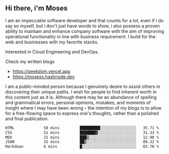 ## Hi there, i'm Moses

I am an impeccable software developer and that counts for a lot, even if i do say so myself, but i don't just have words to show, i also possess a proven ability to maintain and enhance company software with the aim of improving operational functionality in line with business requirement. I build for the web and businesses with my favorite stacks.

Interested in Cloud Engineering and DevOps.

Check my written blogs
- https://geekdom.vercel.app
- https://mosess.hashnode.dev
  
I am a public-minded person because I genuinely desire to assist others in discovering their unique paths. I wish for people to find inherent worth in this content just as it is. Although there may be an abundance of spelling and grammatical errors, personal opinions, mistakes, and moments of insight where I may have been wrong – the intention of my blogs is to allow for a free-flowing space to express one's thoughts, rather than a polished and final publication.
<!--START_SECTION:waka-->

```txt
HTML             58 mins         █████████░░░░░░░░░░░░░░░░   35.71 %
CSS              51 mins         ███████▓░░░░░░░░░░░░░░░░░   31.33 %
MDX              21 mins         ███▒░░░░░░░░░░░░░░░░░░░░░   12.90 %
JSON             15 mins         ██▒░░░░░░░░░░░░░░░░░░░░░░   09.32 %
Markdown         6 mins          █░░░░░░░░░░░░░░░░░░░░░░░░   03.70 %
```

<!--END_SECTION:waka-->
